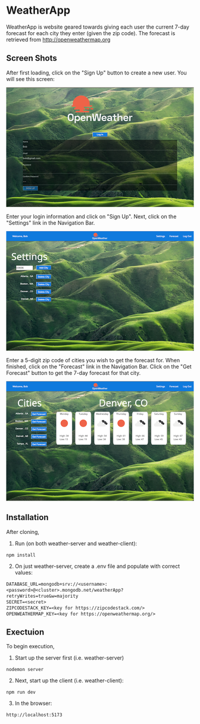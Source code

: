 #  WeatherApp
WeatherApp is website geared towards giving each user the current 7-day forecast for each city they enter (given the zip code). The forecast is retrieved from http://openweathermap.org
## Screen Shots

After first loading, click on the "Sign Up" button to create a new user.  You will see this screen:

![SignUp](./public/images/SignUp.png)

Enter your login information and click on "Sign Up".
Next, click on the "Settings" link in the Navigation Bar.

![Settings](./public/images/Settings.png)

Enter a 5-digit zip code of cities you wish to get the forecast for. When finished, click on the "Forecast" link in the Navigation Bar. Click on the "Get Forecast" button to get the 7-day forecast for that city.

![Forecast](./public/images/Forecast.png)

## 

## Installation
After cloning,

1. Run (on both weather-server and weather-client):

```
npm install
```


2. On just weather-server, create a .env file and populate with correct values:

```
DATABASE_URL=mongodb+srv://<username>:<password>@<cluster>.mongodb.net/weatherApp?retryWrites=true&w=majority
SECRET=<secret>  
ZIPCODESTACK_KEY=<key for https://zipcodestack.com/>
OPENWEATHERMAP_KEY=<key for https://openweathermap.org/>
```

## Exectuion
To begin execution, 

1. Start up the server first (i.e. weather-server)
```
nodemon server
```

2. Next, start up the client (i.e. weather-client):

```
npm run dev
```

3. In the browser:

```
http://localhost:5173
```